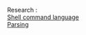 Research :<br>
[Shell command language](https://pubs.opengroup.org/onlinepubs/009695399/utilities/xcu_chap02.html#tag_02_10)
<br>
[Parsing](https://www.cs.purdue.edu/homes/grr/SystemsProgrammingBook/Book/Chapter5-WritingYourOwnShell.pdf)
